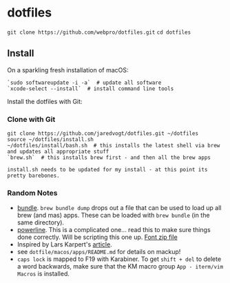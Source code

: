 # dotfiles

`git clone https://github.com/webpro/dotfiles.git`
`cd dotfiles`

## Install

On a sparkling fresh installation of macOS:

    `sudo softwareupdate -i -a`  # update all software
    `xcode-select --install`  # install command line tools

Install the dotfiles with Git:

### Clone with Git

    git clone https://github.com/jaredvogt/dotfiles.git ~/dotfiles
    source ~/dotfiles/install.sh
    ~/dotfiles/install/bash.sh  # this installs the latest shell via brew and updates all appropriate stuff
    `brew.sh`  # this installs brew first - and then all the brew apps

    install.sh needs to be updated for my install - at this point its pretty barebones.


### Random Notes

* [bundle](https://github.com/Homebrew/homebrew-bundle). `brew bundle dump` drops out a file that can be used to load up all brew (and mas) apps. These can be loaded with `brew bundle` (in the same directory). 
* [powerline](https://powerline.readthedocs.io/en/latest/installation/osx.html). This is a complicated one... read this to make sure things done correctly. Will be scripting this one up. [Font zip file](https://github.com/powerline/fonts/archive/master.zip)
* Inspired by Lars Karpert's [article](https://medium.com/@webprolific/getting-started-with-dotfiles-43c3602fd789#.i2u62yg9w).
* see `dotfile/macos/apps/README.md` for details on mackup!
* `caps lock` is mapped to F19 with Karabiner. To get `shift + del` to delete a word backwards, make sure that the KM macro group `App - iterm/vim Macros` is installed.  
